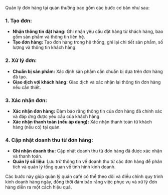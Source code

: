 Quản lý đơn hàng tại quán thường bao gồm các bước cơ bản như sau:

### 1. Tạo đơn:

- **Nhận thông tin đặt hàng:** Ghi nhận yêu cầu đặt hàng từ khách hàng, bao gồm sản phẩm và thông tin liên hệ.
- **Tạo đơn hàng:** Tạo đơn hàng trong hệ thống, ghi lại chi tiết sản phẩm, số lượng và thông tin khách hàng.

### 2. Xử lý đơn:

- **Chuẩn bị sản phẩm:** Xác định sản phẩm cần chuẩn bị dựa trên đơn hàng đã tạo.
- **Giao dịch với khách hàng:** Giao dịch và xác nhận lại thông tin đơn hàng nếu cần thiết.

### 3. Xác nhận đơn:

- **Xác nhận đơn hàng:** Đảm bảo rằng thông tin của đơn hàng đã chính xác và đáp ứng được yêu cầu của khách hàng.
- **Xác nhận thanh toán (nếu áp dụng):** Xác nhận thanh toán từ khách hàng (nếu có) tại quán.

### 4. Cập nhật doanh thu từ đơn hàng:

- **Ghi nhận doanh thu:** Cập nhật doanh thu từ đơn hàng đã được xác nhận và thanh toán.
- **Quản lý số liệu:** Lưu trữ thông tin về doanh thu từ các đơn hàng để phân tích và quản lý tổng quan về tình hình kinh doanh.

Các bước này giúp quản lý quán café có thể theo dõi và điều chỉnh quy trình kinh doanh hàng ngày, đồng thời đảm bảo rằng việc phục vụ và xử lý đơn hàng diễn ra một cách hiệu quả.
